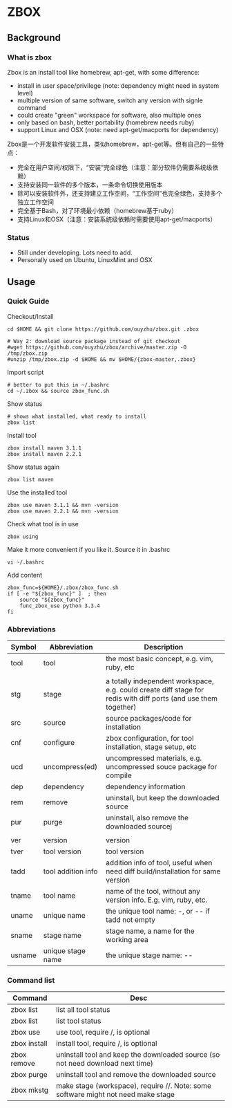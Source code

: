 # ZBOX


## Background

### What is zbox

Zbox is an install tool like homebrew, apt-get, with some difference:
- install in user space/privilege (note: dependency might need in system level)
- multiple version of same software, switch any version with signle command
- could create "green" workspace for software, also multiple ones
- only based on bash, better portability (homebrew needs ruby)
- support Linux and OSX (note: need apt-get/macports for dependency)

Zbox是一个开发软件安装工具，类似homebrew，apt-get等。但有自己的一些特点：
- 完全在用户空间/权限下，“安装”完全绿色（注意：部分软件仍需要系统级依赖）
- 支持安装同一软件的多个版本，一条命令切换使用版本
- 除可以安装软件外，还支持建立工作空间，“工作空间”也完全绿色，支持多个独立工作空间
- 完全基于Bash，对了环境最小依赖（homebrew基于ruby）
- 支持Linux和OSX（注意：安装系统级依赖时需要使用apt-get/macports）

### Status
- Still under developing. Lots need to add.
- Personally used on Ubuntu, LinuxMint and OSX

## Usage

### Quick Guide

Checkout/Install

	cd $HOME && git clone https://github.com/ouyzhu/zbox.git .zbox

	# Way 2: download source package instead of git checkout
	#wget https://github.com/ouyzhu/zbox/archive/master.zip -O /tmp/zbox.zip
	#unzip /tmp/zbox.zip -d $HOME && mv $HOME/{zbox-master,.zbox}

Import script

	# better to put this in ~/.bashrc
	cd ~/.zbox && source zbox_func.sh

Show status

	# shows what installed, what ready to install
	zbox list

Install tool

	zbox install maven 3.1.1
	zbox install maven 2.2.1

Show status again

	zbox list maven

Use the installed tool

	zbox use maven 3.1.1 && mvn -version
	zbox use maven 2.2.1 && mvn -version

Check what tool is in use

	zbox using

Make it more convenient if you like it. Source it in .bashrc

	vi ~/.bashrc

Add content

	zbox_func=${HOME}/.zbox/zbox_func.sh
	if [ -e "${zbox_func}" ]  ; then
		source "${zbox_func}"
		func_zbox_use python 3.3.4
	fi

### Abbreviations

| Symbol | Abbreviation       | Description                                                                                                     |
| ----   | ----               | ----                                                                                                            |
| tool   | tool               | the most basic concept, e.g. vim, ruby, etc                                                                     |
|        |                    |                                                                                                                 |
| stg    | stage              | a totally independent workspace, e.g. could create diff stage for redis with diff ports (and use them together) |
| src    | source             | source packages/code for installation                                                                           |
| cnf    | configure          | zbox configuration, for tool installation, stage setup, etc                                                     |
| ucd    | uncompress(ed)     | uncompressed materials, e.g. uncompressed souce package for compile                                             |
| dep    | dependency         | dependency information                                                                                          |
| rem    | remove             | uninstall, but keep the downloaded source                                                                       |
| pur    | purge              | uninstall, also remove the downloaded sourcej                                                                   |
|        |                    |                                                                                                                 |
| ver    | version            | version                                                                                                         |
| tver   | tool version       | tool version                                                                                                    |
| tadd   | tool addition info | addition info of tool, useful when need diff build/installation for same version                                |
| tname  | tool name          | name of the tool, without any version info. E.g. vim, ruby, etc.                                                |
| uname  | unique name        | the unique tool name: <tname>-<tver>, or <tname>-<tver>-<tadd> if tadd not empty                                |
| sname  | stage name         | stage name, a name for the working area                                                                         |
| usname | unique stage name  | the unique stage name: <tname>-<tver>-<sname>                                                                   |

### Command list

| Command                            | Desc                                                                                                  |
| ----                               | ----                                                                                                  |
| zbox list                          | list all tool status                                                                                  |
| zbox list <tname>                  | list <tname> tool status                                                                              |
| zbox use <tname> <tver> <tadd>     | use tool, require <tname>/<tver>, <tadd> is optional                                                  |
| zbox install <tname> <tver> <tadd> | install tool, require <tname>/<tver>, <tadd> is optional                                              |
| zbox remove <tname> <tver> <tadd>  | uninstall tool and keep the downloaded source (so not need download next time)                        |
| zbox purge <tname> <tver> <tadd>   | uninstall tool and remove the downloaded source                                                       |
| zbox mkstg <tname> <tver> <sname>  | make stage (workspace), require <tname>/<tver>/<sname>. Note: some software might not need make stage |
